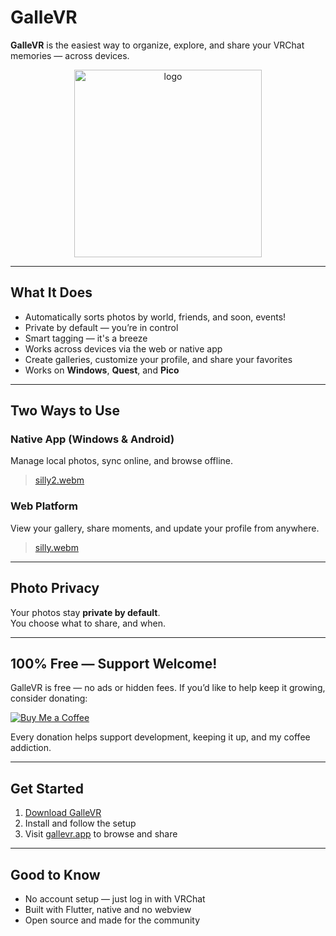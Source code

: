 # GalleVR

**GalleVR** is the easiest way to organize, explore, and share your VRChat memories — across devices.

<div align="center">
  <img src="https://github.com/user-attachments/assets/56d8355c-022f-4518-bee0-401667ac11a4" alt="logo" width="300" />
</div>

---

## What It Does
* Automatically sorts photos by world, friends, and soon, events!
* Private by default — you’re in control
* Smart tagging — it's a breeze
* Works across devices via the web or native app
* Create galleries, customize your profile, and share your favorites
* Works on **Windows**, **Quest**, and **Pico**

---

## Two Ways to Use

### Native App (Windows & Android)

Manage local photos, sync online, and browse offline.

> [silly2.webm](https://github.com/user-attachments/assets/7af1b7a3-a5d7-424c-9fdd-b938540e852b)


### Web Platform

View your gallery, share moments, and update your profile from anywhere.

> [silly.webm](https://github.com/user-attachments/assets/3908a093-b31c-43fb-9837-ee0899f6a0e4)


---

## Photo Privacy

Your photos stay **private by default**.  
You choose what to share, and when.

---

## 100% Free — Support Welcome!

GalleVR is free — no ads or hidden fees.
If you’d like to help keep it growing, consider donating:

[![Buy Me a Coffee](https://img.shields.io/badge/Buy%20Me%20a%20Coffee-FF813F?style=for-the-badge&logo=ko-fi&logoColor=white)](https://ko-fi.com/BlueberryWolfi)

Every donation helps support development, keeping it up, and my coffee addiction.

---

## Get Started

1. [Download GalleVR](https://github.com/BlueberryWolf/GalleVR/releases)  
2. Install and follow the setup  
3. Visit [gallevr.app](https://gallevr.app) to browse and share

---

## Good to Know

* No account setup — just log in with VRChat
* Built with Flutter, native and no webview  
* Open source and made for the community
